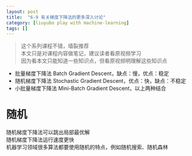 ```yaml
---
layout: post
title:  "6-9 有关梯度下降法的更多深入讨论"
category: [liuyubo play with machine-learning]
tags: []
---
```


> 这个系列课程不错，墙裂推荐  
> 本文只是对课程内容做笔记，建议读者看原视频学习  
> 因为看本文只能知道一些知识点，但看原视频明理解这些知识点  

- 批量梯度下降法 Batch Gradient Descent，缺点：慢，优点：稳定  
- 随机梯度下降法 Stochastic Gradient Descent，优点：快，缺点：不稳定  
- 小批量梯度下降法 Mini-Batch Gradient Descent，以上两种结合  

<!-- more -->

# 随机

随机梯度下降法可以跳出局部最优解  
随机梯度下降法运行速度更快  
机器学习领域很多算法都要使用随机的特点，例如随机搜索、随机森林
